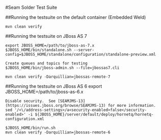 #Seam Solder Test Suite

##Running the testsuite on the default container (Embedded Weld)

    mvn clean verify 

##Running the testsuite on JBoss AS 7

    export JBOSS_HOME=/path/to/jboss-as-7.x
    $JBOSS_HOME/bin/standalone.sh --server-config=$JBOSS_HOME/standalone/configuration/standalone-preview.xml
    
    Create queues and topics for testing
    $JBOSS_HOME/bin/jboss-admin.sh --file=jbossas7.cli
    
    mvn clean verify -Darquillian=jbossas-remote-7
    
##Running the testsuite on JBoss AS 6
    export JBOSS_HOME=/path/to/jboss-as-6.x
    
    Disable security.  See [SEAMJMS-13](https://issues.jboss.org/browse/SEAMJMS-13) for more information.
    sed '/<\/address-settings>/a<security-enabled>false</security-enabled>' -i ${JBOSS_HOME}/server/default/deploy/hornetq/hornetq-configuration.xml
    
    $JBOSS_HOME/bin/run.sh
	mvn clean verify -Darquillian=jbossas-remote-6

